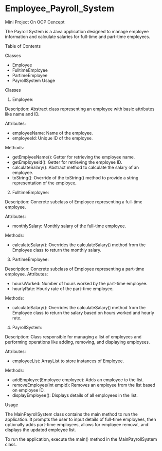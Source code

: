# Employee_Payroll_System
Mini Project On OOP Cencept 

The Payroll System is a Java application designed to manage employee information and calculate salaries for full-time and part-time employees.

Table of Contents

Classes
  - Employee
  - FulltimeEmployee
  - PartimeEmployee
  - PayrollSystem
Usage

Classes

1) Employee:

Description: Abstract class representing an employee with basic attributes like name and ID.

Attributes:
- employeeName: Name of the employee.
- employeeId: Unique ID of the employee.

Methods:
- getEmplyeeName(): Getter for retrieving the employee name.
- getEmployeeId(): Getter for retrieving the employee ID.
- calculateSalary(): Abstract method to calculate the salary of an employee.
- toString(): Override of the toString() method to provide a string representation of the employee.

2) FulltimeEmployee:

Description: Concrete subclass of Employee representing a full-time employee.

Attributes:
- monthlySalary: Monthly salary of the full-time employee.

Methods:
- calculateSalary(): Overrides the calculateSalary() method from the Employee class to return the monthly salary.

3) PartimeEmployee:

Description: Concrete subclass of Employee representing a part-time employee.
Attributes:
- hoursWorked: Number of hours worked by the part-time employee.
- hourlyRate: Hourly rate of the part-time employee.

Methods:
- calculateSalary(): Overrides the calculateSalary() method from the Employee class to return the salary based on hours worked and hourly rate.

4) PayrollSystem:

Description: Class responsible for managing a list of employees and performing operations like adding, removing, and displaying employees.

Attributes:
- employeeList: ArrayList to store instances of Employee.

Methods:
- addEmployee(Employee employee): Adds an employee to the list.
- removeEmployee(int empId): Removes an employee from the list based on employee ID.
- displayEmployee(): Displays details of all employees in the list.

Usage

The MainPayrollSystem class contains the main method to run the application. It prompts the user to input details of full-time employees, then optionally adds part-time employees, allows for employee removal, and displays the updated employee list.

To run the application, execute the main() method in the MainPayrollSystem class.
